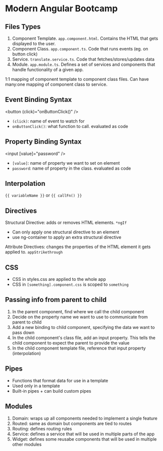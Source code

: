 # Modern Angular Bootcamp

## Files Types

1. Component Template. `app.component.html`. Contains the HTML that gets displayed to the user.
2. Component Class. `app.component.ts`. Code that runs events (eg. on button click)
3. Service. `translate.service.ts`. Code that fetches/stores/updates data
4. Module. `app.module.ts`. Defines a set of services and components that handle functionality of a given app.

1:1 mapping of component template to component class files. Can have many:one mapping of component class to service.

## Event Binding Syntax

<button (click)="onButtonClick()" />

- `(click)`: name of event to watch for
- `onButtonClick()`: what function to call. evaluated as code

## Property Binding Syntax

<input [value]="password" />

- `[value]`: name of property we want to set on element
- `password`: name of property in the class. evaluated as code

## Interpolation

`{{ variableName }}` or `{{ callFn() }}`

## Directives

Structural Directive: adds or removes HTML elements. `*ngIf`

- Can only apply one structural directive to an element
- use ng-container to apply an extra structural directive

Attribute Directives: changes the properties of the HTML element it gets applied to. `appStrikethrough`

## CSS

- CSS in styles.css are applied to the whole app
- CSS in `[something].component.css` is scoped to `something`

## Passing info from parent to child

1. In the parent component, find where we call the child component
2. Decide on the property name we want to use to communicate from parent to child
3. Add a new binding to child component, specifying the data we want to pass down
4. In the child component's class file, add an input property. This tells the child component to expect the parent to provide the value
5. In the child component template file, reference that input property (interpolation)

## Pipes

- Functions that format data for use in a template
- Used only in a template
- Built-in pipes + can build custom pipes

## Modules

1. Domain: wraps up all components needed to implement a single feature
2. Routed: same as domain but components are tied to routes
3. Routing: defines routing rules
4. Service: defines a service that will be used in multiple parts of the app
5. Widget: defines some reusabe components that will be used in multiple other modules
